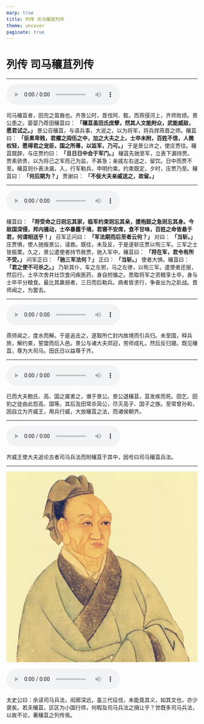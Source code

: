 ```yaml
---
marp: true
title: 列传 司马穰苴列传
theme: uncover
paginate: true
---
```


# 列传 司马穰苴列传

---

![](assets/audios/064/1.mp3)

司马穰苴者，田完之苗裔也。齐景公时，晋伐阿、甄，而燕侵河上，齐师败绩。景公患之。晏婴乃荐田穰苴曰： __「穰苴虽田氏庶孽，然其人文能附众，武能威敌，愿君试之。」__ 景公召穰苴，与语兵事，大说之，以为将军，将兵捍燕晋之师。穰苴曰： __「臣素卑贱，君擢之闾伍之中，加之大夫之上，士卒未附，百姓不信，人微权轻，愿得君之宠臣，国之所尊，以监军，乃可。」__ 于是景公许之，使庄贾往。穰苴既辞，与庄贾约曰： __「旦日日中会于军门。」__ 穰苴先驰至军，立表下漏待贾。贾素骄贵，以为将己之军而己为监，不甚急；亲戚左右送之，留饮。日中而贾不至。穰苴则仆表决漏，入，行军勒兵，申明约束。约束既定，夕时，庄贾乃至。穰苴曰： __「何后期为？」__ 贾谢曰： __「不佞大夫亲戚送之，故留。」__

---

![](assets/audios/064/2.mp3)

穰苴曰： __「将受命之日则忘其家，临军约束则忘其亲，援枹鼓之急则忘其身。今敌国深侵，邦内骚动，士卒暴露于境，君寝不安席，食不甘味，百姓之命皆悬于君，何谓相送乎！」__ 召军正问曰： __「军法期而后至者云何？」__ 对曰： __「当斩。」__ 庄贾惧，使人驰报景公，请救。既往，未及反，于是遂斩庄贾以徇三军。三军之士皆振栗。久之，景公遣使者持节赦贾，驰入军中。穰苴曰： __「将在军，君令有所不受。」__ 问军正曰： __「驰三军法何？」__ 正曰： __「当斩。」__ 使者大惧。穰苴曰： __「君之使不可杀之。」__ 乃斩其仆，车之左驸，马之左骖，以徇三军。遣使者还报，然后行。士卒次舍井灶饮食问疾医药，身自拊循之。悉取将军之资粮享士卒，身与士卒平分粮食。最比其羸弱者，三日而后勒兵。病者皆求行，争奋出为之赴战。晋师闻之，为罢去。

---

![](assets/audios/064/3.mp3)

燕师闻之，度水而解。于是追击之，遂取所亡封内故境而引兵归。未至国，释兵旅，解约束，誓盟而后入邑。景公与诸大夫郊迎，劳师成礼，然后反归寝。既见穰苴，尊为大司马。田氏日以益尊于齐。

---

![](assets/audios/064/4.mp3)

已而大夫鲍氏、高、国之属害之，谮于景公。景公退穰苴，苴发疾而死。田乞、田豹之徒由此怨高、国等。其后及田常杀简公，尽灭高子、国子之族。至常曾孙和，因自立为齐威王，用兵行威，大放穰苴之法，而诸侯朝齐。

---

![](assets/audios/064/5.mp3)

齐威王使大夫追论古者司马兵法而附穰苴于其中，因号曰司马穰苴兵法。

---

![bg left](assets/images/simaqian.jpg)

![](assets/audios/064/6.mp3)

太史公曰：余读司马兵法，闳廓深远，虽三代征伐，未能竟其义，如其文也，亦少褒矣。若夫穰苴，区区为小国行师，何暇及司马兵法之揖让乎？世既多司马兵法，以故不论，著穰苴之列传焉。